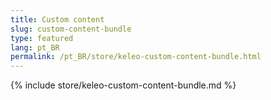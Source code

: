 ```yaml
---
title: Custom content
slug: custom-content-bundle
type: featured
lang: pt_BR
permalink: /pt_BR/store/keleo-custom-content-bundle.html
---
```


{% include store/keleo-custom-content-bundle.md %}

